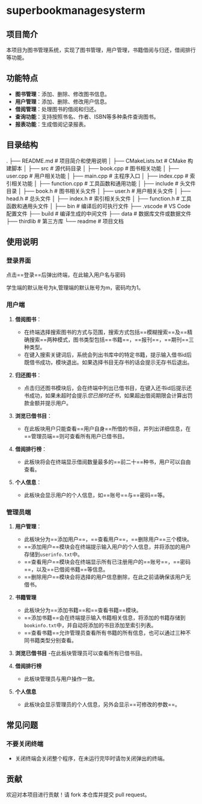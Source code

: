 # superbookmanagesysterm

## 项目简介

本项目为图书管理系统，实现了图书管理，用户管理，书籍借阅与归还，借阅排行等功能。

## 功能特点

- **图书管理**：添加、删除、修改图书信息。
- **用户管理**：添加、删除、修改用户信息。
- **借阅管理**：处理图书的借阅和归还。
- **查询功能**：支持按照书名、作者、ISBN等多种条件查询图书。
- **报表功能**：生成借阅记录报表。

## 目录结构

.
├── README.md               # 项目简介和使用说明
│
├── CMakeLists.txt          # CMake 构建脚本
│
├── src                     # 源代码目录
│   ├── book.cpp            # 图书相关功能
│   ├── user.cpp            # 用户相关功能
│   ├── main.cpp            # 主程序入口
│   ├── index.cpp           # 索引相关功能
│   ├── function.cpp        # 工具函数和通用功能
│
├── include                 # 头文件目录
│   ├── book.h              # 图书相关头文件
│   ├── user.h              # 用户相关头文件
│   ├── head.h              # 总头文件
│   ├── index.h             # 索引相关头文件
│   ├── function.h          # 工具函数和通用头文件
│
├── bin                     # 编译后的可执行文件
├── .vscode                 # VS Code 配置文件
├── build                   # 编译生成的中间文件
├── data                    # 数据库文件或数据文件
├── thirdlib                # 第三方库
└── readme                  # 项目文档


## 使用说明

### 登录界面

点击==登录==后弹出终端，在此输入用户名与密码

学生端的默认账号为k,管理端的默认账号为m，密码均为1。

### 用户端

1. **借阅图书**：
    - 在终端选择搜索图书的方式与范围，搜索方式包括==模糊搜索==及==精确搜索==两种模式，图书类型包括==书籍==，==报刊==，==期刊==三种类型。
    - 在键入搜索关键词后，系统会列出书库中的特定书籍，提示输入借书id后既借书成功，模块退出。如果选择书目无存书的话会提示无存书后退出。

2. **归还图书**：
    - 点击归还图书模块后，会在终端中列出已借书目，在键入还书id后提示还书成功，如果未超时会提示*您已按时还书*，如果超出借阅期限会计算出罚款金额并提示用户。  

3. **浏览已借书目**：
    - 在此板块用户只能查看==用户自身==所借的书目，并列出详细信息，在==管理员端==则可查看所有用户已借书目。  

4. **借阅排行榜**：
    - 此板块将会在终端显示借阅数量最多的==前二十==种书，用户可以自由查看。  

5. **个人信息**：
    - 此板块会显示用户的个人信息，如==账号==与==密码==等。  

### 管理员端

1. **用户管理**：
    - 此板块分为==添加用户==，==查看用户==，==删除用户==三个模块。
    - ==添加用户==模块会在终端提示输入用户的个人信息，并将添加的用户存储到`userinfo.txt`中。
    - ==查看用户==模块会在终端显示所有已注册用户的==账号==，==密码==，以及==已借阅书籍==等信息。
    - ==删除用户==模块会将选择的用户信息删除，在此之前请确保该用户无借书。

2. **书籍管理**
    - 此板块分为==添加书籍==和==查看书籍==模块。
    - ==添加书籍==会在终端提示输入书籍相关信息，将添加的书籍存储到`bookinfo.txt`中，并自动将添加的书目添加至索引列表。
    - ==查看书籍==允许管理员查看所有书籍的所有信息，也可以通过三种不同书籍类型分别查看。

3. **浏览已借书目**
    -在此板块管理员可以查看所有已借书目。

4. **借阅排行榜**
    - 此板块管理员与用户操作一致。

5. **个人信息**
    - 此板块会显示管理员的个人信息，另外会显示==可修改的参数==。

## 常见问题

### 不要关闭终端

- 关闭终端会关闭整个程序，在未运行完毕时请勿关闭弹出的终端。


## 贡献

欢迎对本项目进行贡献！请 fork 本仓库并提交 pull request。